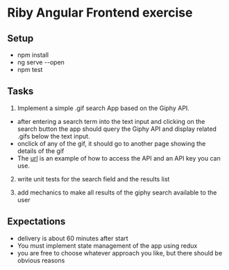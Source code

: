 Riby Angular Frontend exercise
===============================


Setup
-----

- npm install
- ng serve --open
- npm test

Tasks
-----

1. Implement a simple .gif search App based on the Giphy API.
- after entering a search term into the text input and clicking on the search button the app should query the Giphy API and display related .gifs below the text input.
- onclick of any of the gif, it should go to another page showing the details of the gif
- The [url] is an example of how to access the API and an API key you can use.

2. write unit tests for the search field and the results list

3. add mechanics to make all results of the giphy search available to the user


Expectations
------------
- delivery is about 60 minutes after start
- You must implement state management of the app using redux 
- you are free to choose whatever approach you like, but there should be obvious reasons


[url]: https://api.giphy.com/v1/gifs/search?api_key=deokzgUjxm6QHQdp3H3aca1LSZcCpucc&q=sphinx&limit=25&offset=0&rating=Y&lang=en
